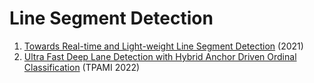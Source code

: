 # Line Segment Detection
1. [Towards Real-time and Light-weight Line Segment Detection](https://arxiv.org/abs/2106.00186) (2021)
2. [Ultra Fast Deep Lane Detection with Hybrid Anchor Driven Ordinal Classification](https://arxiv.org/abs/2206.07389) (TPAMI 2022)

